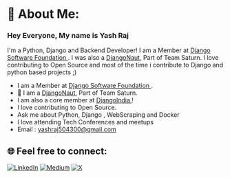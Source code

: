 # 💫 About Me:

### Hey Everyone, My name is Yash Raj 

I'm a Python, Django and Backend Developer! I am a Member at <a href= https://www.djangoproject.com/foundation/minutes/2024/dec/10/dsf-board-monthly-meeting/>Django Software Foundation <a>. I was also a <a href= https://djangonaut.space/comms/session-3-team/> DjangoNaut<a>, Part of Team Saturn. I love contributing to Open Source and most of 
the time i contribute to Django and python based projects ;)

- I am a Member at <a href= https://www.djangoproject.com/foundation/minutes/2024/dec/10/dsf-board-monthly-meeting/>Django Software Foundation <a>.
- 🚀 I am a <a href= https://djangonaut.space/comms/session-3-team/> DjangoNaut<a>, Part of Team Saturn. 
- I am also a core member at <a href=https://www.djangoindia.org/home> DjangoIndia <a>!
- I love contributing to Open Source.
- Ask me about Python, Django , WebScraping and Docker
- I love attending Tech Conferences and meetups
- Email : yashraj504300@gmail.com

  
## 🌐 Feel free to connect: 
[![LinkedIn](https://img.shields.io/badge/LinkedIn-%230077B5.svg?logo=linkedin&logoColor=white)](https://linkedin.com/in/yash-raj-83933922a) [![Medium](https://img.shields.io/badge/Medium-12100E?logo=medium&logoColor=white)](https://medium.com/@@yashraj504300) [![X](https://img.shields.io/badge/X-black.svg?logo=X&logoColor=white)](https://x.com/Yash44207966) 



<!-- Proudly created with GPRM ( https://gprm.itsvg.in ) -->
